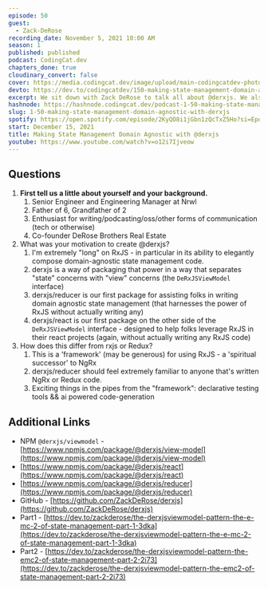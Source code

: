 ```yaml
---
episode: 50
guest:
  - Zack-DeRose
recording_date: November 5, 2021 10:00 AM
season: 1
published: published
podcast: CodingCat.dev
chapters_done: true
cloudinary_convert: false
cover: https://media.codingcat.dev/image/upload/main-codingcatdev-photo/Making_State_Management_Domain_Agnostic_with_derxjs.png
devto: https://dev.to/codingcatdev/150-making-state-management-domain-agnostic-with-derxjs-1dh2
excerpt: We sit down with Zack DeRose to talk all about @derxjs. We also break down RxJS and its ability to elegantly compose domain-agnostic state management code.
hashnode: https://hashnode.codingcat.dev/podcast-1-50-making-state-management-domain-agnostic-with-derxjs
slug: 1-50-making-state-management-domain-agnostic-with-derxjs
spotify: https://open.spotify.com/episode/2KyQO8i1jGbn1zQcTxZ5Ho?si=EpqYq5w8Rm6JFe_d5vTbRg
start: December 15, 2021
title: Making State Management Domain Agnostic with @derxjs
youtube: https://www.youtube.com/watch?v=o12i7Ijveow
---
```


## Questions

1. **First tell us a little about yourself and your background.**
   1. Senior Engineer and Engineering Manager at Nrwl
   2. Father of 6, Grandfather of 2
   3. Enthusiast for writing/podcasting/oss/other forms of communication (tech or otherwise)
   4. Co-founder DeRose Brothers Real Estate
2. What was your motivation to create @derxjs?
   1. I'm extremely "long" on RxJS - in particular in its ability to elegantly compose domain-agnostic state management code.
   2. derxjs is a way of packaging that power in a way that separates "state" concerns with "view" concerns (the `DeRxJSViewModel` interface)
   3. derxjs/reducer is our first package for assisting folks in writing domain agnostic state management (that harnesses the power of RxJS without actually writing any)
   4. derxjs/react is our first package on the other side of the `DeRxJSViewModel` interface - designed to help folks leverage RxJS in their react projects (again, without actually writing any RxJS code)
3. How does this differ from rxjs or Redux?
   1. This is a 'framework' (may be generous) for using RxJS - a 'spiritual successor' to NgRx
   2. derxjs/reducer should feel extremely familiar to anyone that's written NgRx or Redux code.
   3. Exciting things in the pipes from the "framework": declarative testing tools && ai powered code-generation

## Additional Links

- NPM `@derxjs/viewmodel` - [https://www.npmjs.com/package/@derxjs/view-model](https://www.npmjs.com/package/@derxjs/view-model)
- [https://www.npmjs.com/package/@derxjs/react](https://www.npmjs.com/package/@derxjs/react)
- [https://www.npmjs.com/package/@derxjs/reducer](https://www.npmjs.com/package/@derxjs/reducer)
- GitHub - [https://github.com/ZackDeRose/derxjs](https://github.com/ZackDeRose/derxjs)
- Part1 - [https://dev.to/zackderose/the-derxjsviewmodel-pattern-the-e-mc-2-of-state-management-part-1-3dka](https://dev.to/zackderose/the-derxjsviewmodel-pattern-the-e-mc-2-of-state-management-part-1-3dka)
- Part2 - [https://dev.to/zackderose/the-derxjsviewmodel-pattern-the-emc2-of-state-management-part-2-2i73](https://dev.to/zackderose/the-derxjsviewmodel-pattern-the-emc2-of-state-management-part-2-2i73)
